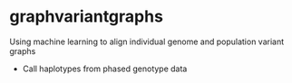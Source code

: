 # graphvariantgraphs
Using machine learning to align individual genome and population variant graphs
  * Call haplotypes from phased genotype data
  